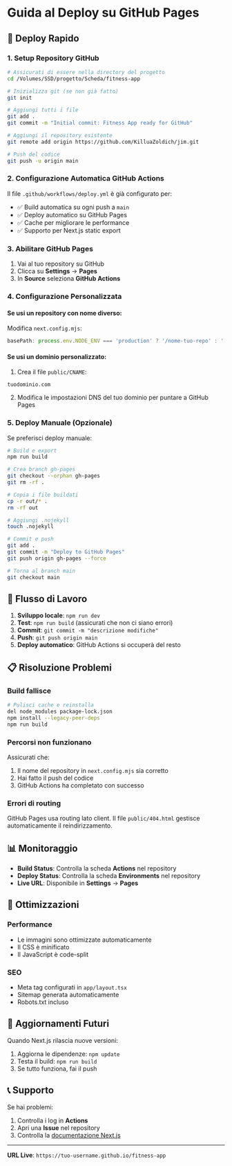 # Guida al Deploy su GitHub Pages

## 🚀 Deploy Rapido

### 1. Setup Repository GitHub

```bash
# Assicurati di essere nella directory del progetto
cd /Volumes/SSD/progetto/Scheda/fitness-app

# Inizializza git (se non già fatto)
git init

# Aggiungi tutti i file
git add .
git commit -m "Initial commit: Fitness App ready for GitHub"

# Aggiungi il repository esistente
git remote add origin https://github.com/KilluaZoldich/jim.git

# Push del codice
git push -u origin main
```

### 2. Configurazione Automatica GitHub Actions

Il file `.github/workflows/deploy.yml` è già configurato per:
- ✅ Build automatica su ogni push a `main`
- ✅ Deploy automatico su GitHub Pages
- ✅ Cache per migliorare le performance
- ✅ Supporto per Next.js static export

### 3. Abilitare GitHub Pages

1. Vai al tuo repository su GitHub
2. Clicca su **Settings** → **Pages**
3. In **Source** seleziona **GitHub Actions**

### 4. Configurazione Personalizzata

#### Se usi un repository con nome diverso:

Modifica `next.config.mjs`:
```javascript
basePath: process.env.NODE_ENV === 'production' ? '/nome-tuo-repo' : '',
```

#### Se usi un dominio personalizzato:

1. Crea il file `public/CNAME`:
```
tuodominio.com
```

2. Modifica le impostazioni DNS del tuo dominio per puntare a GitHub Pages

### 5. Deploy Manuale (Opzionale)

Se preferisci deploy manuale:

```bash
# Build e export
npm run build

# Crea branch gh-pages
git checkout --orphan gh-pages
git rm -rf .

# Copia i file buildati
cp -r out/* .
rm -rf out

# Aggiungi .nojekyll
touch .nojekyll

# Commit e push
git add .
git commit -m "Deploy to GitHub Pages"
git push origin gh-pages --force

# Torna al branch main
git checkout main
```

## 🔄 Flusso di Lavoro

1. **Sviluppo locale**: `npm run dev`
2. **Test**: `npm run build` (assicurati che non ci siano errori)
3. **Commit**: `git commit -m "descrizione modifiche"`
4. **Push**: `git push origin main`
5. **Deploy automatico**: GitHub Actions si occuperà del resto

## 📋 Risoluzione Problemi

### Build fallisce

```bash
# Pulisci cache e reinstalla
del node_modules package-lock.json
npm install --legacy-peer-deps
npm run build
```

### Percorsi non funzionano

Assicurati che:
1. Il nome del repository in `next.config.mjs` sia corretto
2. Hai fatto il push del codice
3. GitHub Actions ha completato con successo

### Errori di routing

GitHub Pages usa routing lato client. Il file `public/404.html` gestisce automaticamente il reindirizzamento.

## 📊 Monitoraggio

- **Build Status**: Controlla la scheda **Actions** nel repository
- **Deploy Status**: Controlla la scheda **Environments** nel repository
- **Live URL**: Disponibile in **Settings** → **Pages**

## 🎯 Ottimizzazioni

### Performance
- Le immagini sono ottimizzate automaticamente
- Il CSS è minificato
- Il JavaScript è code-split

### SEO
- Meta tag configurati in `app/layout.tsx`
- Sitemap generata automaticamente
- Robots.txt incluso

## 🔄 Aggiornamenti Futuri

Quando Next.js rilascia nuove versioni:

1. Aggiorna le dipendenze: `npm update`
2. Testa il build: `npm run build`
3. Se tutto funziona, fai il push

## 📞 Supporto

Se hai problemi:
1. Controlla i log in **Actions**
2. Apri una **Issue** nel repository
3. Controlla la [documentazione Next.js](https://nextjs.org/docs/pages/building-your-application/deploying/static-exports)

---

**URL Live**: `https://tuo-username.github.io/fitness-app`